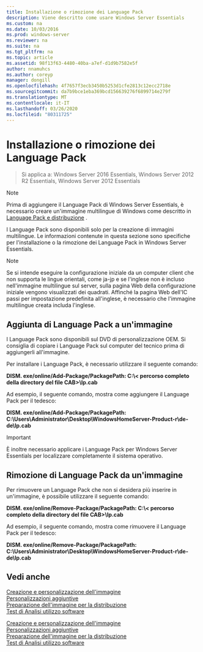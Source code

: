 ```yaml
---
title: Installazione o rimozione dei Language Pack
description: Viene descritto come usare Windows Server Essentials
ms.custom: na
ms.date: 10/03/2016
ms.prod: windows-server
ms.reviewer: na
ms.suite: na
ms.tgt_pltfrm: na
ms.topic: article
ms.assetid: 98f13f63-4480-40ba-a7ef-d1d9b7582e5f
author: nnamuhcs
ms.author: coreyp
manager: dongill
ms.openlocfilehash: 4f7657f3ecb3450b5253d1cfe2813c12ecc2718e
ms.sourcegitcommit: da7b9bce1eba369bcd156639276f6899714e279f
ms.translationtype: MT
ms.contentlocale: it-IT
ms.lasthandoff: 03/26/2020
ms.locfileid: "80311725"
---
```

# <a name="install-or-remove-language-packs"></a>Installazione o rimozione dei Language Pack

>Si applica a: Windows Server 2016 Essentials, Windows Server 2012 R2 Essentials, Windows Server 2012 Essentials

> [!NOTE]
>  Prima di aggiungere il Language Pack di Windows Server Essentials, è necessario creare un'immagine multilingue di Windows come descritto in [Language Pack e distribuzione](https://technet.microsoft.com/library/hh824829) .  
  
 I Language Pack sono disponibili solo per la creazione di immagini multilingue. Le informazioni contenute in questa sezione sono specifiche per l'installazione o la rimozione dei Language Pack in Windows Server Essentials.  
  
> [!NOTE]
>  Se si intende eseguire la configurazione iniziale da un computer client che non supporta le lingue orientali, come ja-jp e se l'inglese non è incluso nell'immagine multilingue sul server, sulla pagina Web della configurazione iniziale vengono visualizzati dei quadrati. Affinché la pagina Web dell'IC passi per impostazione predefinita all'inglese, è necessario che l'immagine multilingue creata includa l'inglese.  
  
## <a name="adding-language-packs-to-an-image"></a>Aggiunta di Language Pack a un'immagine  
 I Language Pack sono disponibili sul DVD di personalizzazione OEM. Si consiglia di copiare i Language Pack sul computer del tecnico prima di aggiungerli all'immagine.  
  
 Per installare i Language Pack, è necessario utilizzare il seguente comando:  
  
 **DISM. exe/online/Add-Package/PackagePath: C:\\< percorso completo della directory del file CAB\>\lp.cab**  
  
 Ad esempio, il seguente comando, mostra come aggiungere il Language Pack per il tedesco:  
  
 **DISM. exe/online/Add-Package/PackagePath: C:\Users\Administrator\Desktop\WindowsHomeServer-Product-r\de-de\lp.cab**  
  
> [!IMPORTANT]
>  È inoltre necessario applicare i Language Pack per Windows Server Essentials per localizzare completamente il sistema operativo.  
  
## <a name="removing-language-packs-from-an-image"></a>Rimozione di Language Pack da un'immagine  
 Per rimuovere un Language Pack che non si desidera più inserire in un'immagine, è possibile utilizzare il seguente comando:  
  
 **DISM. exe/online/Remove-Package/PackagePath: C:\\< percorso completo della directory del file CAB\>\lp.cab**  
  
 Ad esempio, il seguente comando, mostra come rimuovere il Language Pack per il tedesco:  
  
 **DISM. exe/online/Remove-Package/PackagePath: C:\Users\Administrator\Desktop\WindowsHomeServer-Product-r\de-de\lp.cab**  
  
## <a name="see-also"></a>Vedi anche  

 [Creazione e personalizzazione dell'immagine](Creating-and-Customizing-the-Image.md)   
 [Personalizzazioni aggiuntive](Additional-Customizations.md)   
 [Preparazione dell'immagine per la distribuzione](Preparing-the-Image-for-Deployment.md)   
 [Test di Analisi utilizzo software](Testing-the-Customer-Experience.md)

 [Creazione e personalizzazione dell'immagine](../install/Creating-and-Customizing-the-Image.md)   
 [Personalizzazioni aggiuntive](../install/Additional-Customizations.md)   
 [Preparazione dell'immagine per la distribuzione](../install/Preparing-the-Image-for-Deployment.md)   
 [Test di Analisi utilizzo software](../install/Testing-the-Customer-Experience.md)

